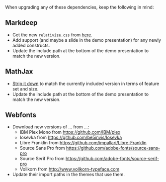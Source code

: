 When upgrading any of these dependencies, keep the following in mind:


## Markdeep

* Get the new `relativize.css` from [here](https://github.com/doersino/markdeep-relative-sizes).
* Add support (and maybe a slide in the demo presentation) for any newly added constructs.
* Update the include path at the bottom of the demo presentation to match the new version.


## MathJax

* [Strip it down](https://github.com/mathjax/MathJax-docs/wiki/Guide:-reducing-size-of-a-mathjax-installation/1814429ed1e97bfb7675c0fd400804baa9287249) to match the currently included version in terms of feature set and size.
* Update the include path at the bottom of the demo presentation to match the new version.


## Webfonts

* Download new versions of ... from ...:
    * IBM Plex Mono from https://github.com/IBM/plex
    * Iosevka from https://github.com/be5invis/Iosevka
    * Libre Franklin from https://github.com/impallari/Libre-Franklin
    * Source Sans Pro from https://github.com/adobe-fonts/source-sans-pro
    * Source Serif Pro from https://github.com/adobe-fonts/source-serif-pro
    * Vollkorn from http://www.vollkorn-typeface.com
* Update their import paths in the themes that use them.
